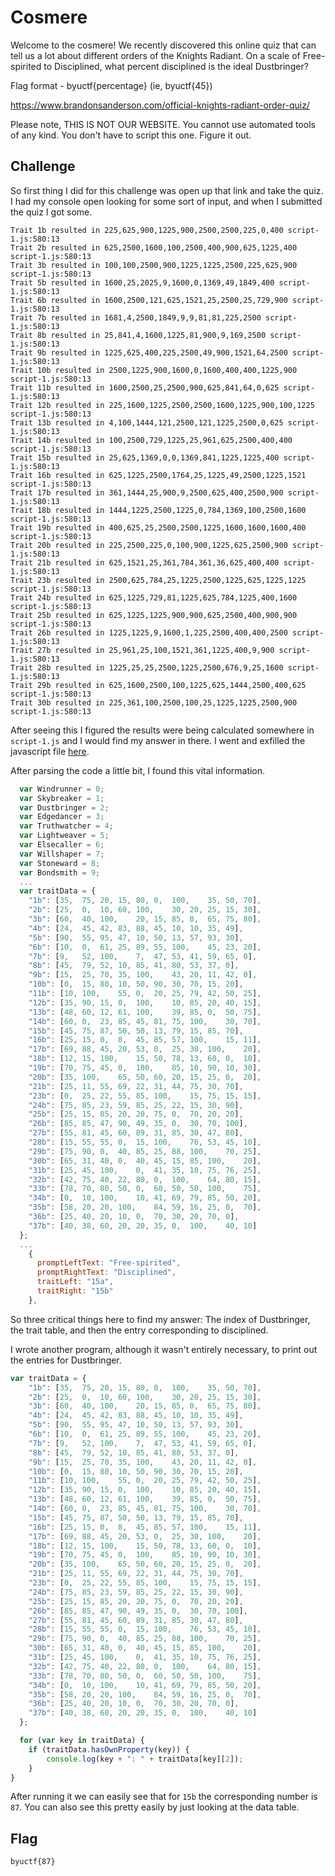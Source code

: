 # Cosmere

Welcome to the cosmere! We recently discovered this online quiz that can tell us a lot about different orders of the Knights Radiant. On a scale of Free-spirited to Disciplined, what percent disciplined is the ideal Dustbringer?

Flag format - byuctf{percentage} (ie, byuctf{45})

https://www.brandonsanderson.com/official-knights-radiant-order-quiz/

Please note, THIS IS NOT OUR WEBSITE. You cannot use automated tools of any kind. You don't have to script this one. Figure it out.

## Challenge

So first thing I did for this challenge was open up that link and take the quiz. I had my console open looking for some sort of input, and when I submitted the quiz I got some.
```
Trait 1b resulted in 225,625,900,1225,900,2500,2500,225,0,400 script-1.js:580:13
Trait 2b resulted in 625,2500,1600,100,2500,400,900,625,1225,400 script-1.js:580:13
Trait 3b resulted in 100,100,2500,900,1225,1225,2500,225,625,900 script-1.js:580:13
Trait 5b resulted in 1600,25,2025,9,1600,0,1369,49,1849,400 script-1.js:580:13
Trait 6b resulted in 1600,2500,121,625,1521,25,2500,25,729,900 script-1.js:580:13
Trait 7b resulted in 1681,4,2500,1849,9,9,81,81,225,2500 script-1.js:580:13
Trait 8b resulted in 25,841,4,1600,1225,81,900,9,169,2500 script-1.js:580:13
Trait 9b resulted in 1225,625,400,225,2500,49,900,1521,64,2500 script-1.js:580:13
Trait 10b resulted in 2500,1225,900,1600,0,1600,400,400,1225,900 script-1.js:580:13
Trait 11b resulted in 1600,2500,25,2500,900,625,841,64,0,625 script-1.js:580:13
Trait 12b resulted in 225,1600,1225,2500,2500,1600,1225,900,100,1225 script-1.js:580:13
Trait 13b resulted in 4,100,1444,121,2500,121,1225,2500,0,625 script-1.js:580:13
Trait 14b resulted in 100,2500,729,1225,25,961,625,2500,400,400 script-1.js:580:13
Trait 15b resulted in 25,625,1369,0,0,1369,841,1225,1225,400 script-1.js:580:13
Trait 16b resulted in 625,1225,2500,1764,25,1225,49,2500,1225,1521 script-1.js:580:13
Trait 17b resulted in 361,1444,25,900,9,2500,625,400,2500,900 script-1.js:580:13
Trait 18b resulted in 1444,1225,2500,1225,0,784,1369,100,2500,1600 script-1.js:580:13
Trait 19b resulted in 400,625,25,2500,2500,1225,1600,1600,1600,400 script-1.js:580:13
Trait 20b resulted in 225,2500,225,0,100,900,1225,625,2500,900 script-1.js:580:13
Trait 21b resulted in 625,1521,25,361,784,361,36,625,400,400 script-1.js:580:13
Trait 23b resulted in 2500,625,784,25,1225,2500,1225,625,1225,1225 script-1.js:580:13
Trait 24b resulted in 625,1225,729,81,1225,625,784,1225,400,1600 script-1.js:580:13
Trait 25b resulted in 625,1225,1225,900,900,625,2500,400,900,900 script-1.js:580:13
Trait 26b resulted in 1225,1225,9,1600,1,225,2500,400,400,2500 script-1.js:580:13
Trait 27b resulted in 25,961,25,100,1521,361,1225,400,9,900 script-1.js:580:13
Trait 28b resulted in 1225,25,25,2500,1225,2500,676,9,25,1600 script-1.js:580:13
Trait 29b resulted in 625,1600,2500,100,1225,625,1444,2500,400,625 script-1.js:580:13
Trait 30b resulted in 225,361,100,2500,100,25,1225,1225,2500,900 script-1.js:580:13
```

After seeing this I figured the results were being calculated somewhere in `script-1.js` and I would find my answer in there. I went and exfilled the javascript file [here](./code.js).

After parsing the code a little bit, I found this vital information.
```javascript
  var Windrunner = 0;
  var Skybreaker = 1;
  var Dustbringer = 2;
  var Edgedancer = 3;
  var Truthwatcher = 4;
  var Lightweaver = 5;
  var Elsecaller = 6;
  var Willshaper = 7;
  var Stoneward = 8;
  var Bondsmith = 9;
  ...
  var traitData = {
    "1b": [35,	75,	20,	15,	80,	0,	100,	35,	50,	70],
    "2b": [25,	0,	10,	60,	100,	30,	20,	25,	15,	30],
    "3b": [60,	40,	100,	20,	15,	85,	0,	65,	75,	80],
    "4b": [24,	45,	42,	83,	88,	45,	10,	10,	35,	49],
    "5b": [90,	55,	95,	47,	10,	50,	13,	57,	93,	30],
    "6b": [10,	0,	61,	25,	89,	55,	100,	45,	23,	20],
    "7b": [9,	52,	100,	7,	47,	53,	41,	59,	65,	0],
    "8b": [45,	79,	52,	10,	85,	41,	80,	53,	37,	0],
    "9b": [15,	25,	70,	35,	100,	43,	20,	11,	42,	0],
    "10b": [0,	15,	80,	10,	50,	90,	30,	70,	15,	20],
    "11b": [10,	100,	55,	0,	20,	25,	79,	42,	50,	25],
    "12b": [35,	90,	15,	0,	100,	10,	85,	20,	40,	15],
    "13b": [48,	60,	12,	61,	100,	39,	85,	0,	50,	75],
    "14b": [60,	0,	23,	85,	45,	81,	75,	100,	30,	70],
    "15b": [45,	75,	87,	50,	50,	13,	79,	15,	85,	70],
    "16b": [25,	15,	0,	8,	45,	85,	57,	100,	15,	11],
    "17b": [69,	88,	45,	20,	53,	0,	25,	30,	100,	20],
    "18b": [12,	15,	100,	15,	50,	78,	13,	60,	0,	10],
    "19b": [70,	75,	45,	0,	100,	85,	10,	90,	10,	30],
    "20b": [35,	100,	65,	50,	60,	20,	15,	25,	0,	20],
    "21b": [25,	11,	55,	69,	22,	31,	44,	75,	30,	70],
    "23b": [0,	25,	22,	55,	85,	100,	15,	75,	15,	15],
    "24b": [75,	85,	23,	59,	85,	25,	22,	15,	30,	90],
    "25b": [25,	15,	85,	20,	20,	75,	0,	70,	20,	20],
    "26b": [85,	85,	47,	90,	49,	35,	0,	30,	70,	100],
    "27b": [55,	81,	45,	60,	89,	31,	85,	30,	47,	80],
    "28b": [15,	55,	55,	0,	15,	100,	76,	53,	45,	10],
    "29b": [75,	90,	0,	40,	85,	25,	88,	100,	70,	25],
    "30b": [65,	31,	40,	0,	40,	45,	15,	85,	100,	20],
    "31b": [25,	45,	100,	0,	41,	35,	10, 75,	76,	25],
    "32b": [42,	75,	40,	22,	80,	0,	100,	64,	80,	15],
    "33b": [78,	70,	80,	50,	0,	60,	50,	50,	100,	75],
    "34b": [0,	10,	100,	10,	41,	69,	79,	85,	50,	20],
    "35b": [58,	20,	20,	100,	84,	59,	16,	25,	0,	70],
    "36b": [25,	40,	20,	10,	0,	70,	30,	20,	70,	0],
    "37b": [40,	38,	60,	20,	20,	35,	0,	100,	40,	10]
  };
  ...
    {
      promptLeftText: "Free-spirited",
      promptRightText: "Disciplined",
      traitLeft: "15a",
      traitRight: "15b"
    },
```

So three critical things here to find my answer: The index of Dustbringer, the trait table, and then the entry corresponding to disciplined.

I wrote another program, although it wasn't entirely necessary, to print out the entries for Dustbringer.
```javascript
var traitData = {
    "1b": [35,	75,	20,	15,	80,	0,	100,	35,	50,	70],
    "2b": [25,	0,	10,	60,	100,	30,	20,	25,	15,	30],
    "3b": [60,	40,	100,	20,	15,	85,	0,	65,	75,	80],
    "4b": [24,	45,	42,	83,	88,	45,	10,	10,	35,	49],
    "5b": [90,	55,	95,	47,	10,	50,	13,	57,	93,	30],
    "6b": [10,	0,	61,	25,	89,	55,	100,	45,	23,	20],
    "7b": [9,	52,	100,	7,	47,	53,	41,	59,	65,	0],
    "8b": [45,	79,	52,	10,	85,	41,	80,	53,	37,	0],
    "9b": [15,	25,	70,	35,	100,	43,	20,	11,	42,	0],
    "10b": [0,	15,	80,	10,	50,	90,	30,	70,	15,	20],
    "11b": [10,	100,	55,	0,	20,	25,	79,	42,	50,	25],
    "12b": [35,	90,	15,	0,	100,	10,	85,	20,	40,	15],
    "13b": [48,	60,	12,	61,	100,	39,	85,	0,	50,	75],
    "14b": [60,	0,	23,	85,	45,	81,	75,	100,	30,	70],
    "15b": [45,	75,	87,	50,	50,	13,	79,	15,	85,	70],
    "16b": [25,	15,	0,	8,	45,	85,	57,	100,	15,	11],
    "17b": [69,	88,	45,	20,	53,	0,	25,	30,	100,	20],
    "18b": [12,	15,	100,	15,	50,	78,	13,	60,	0,	10],
    "19b": [70,	75,	45,	0,	100,	85,	10,	90,	10,	30],
    "20b": [35,	100,	65,	50,	60,	20,	15,	25,	0,	20],
    "21b": [25,	11,	55,	69,	22,	31,	44,	75,	30,	70],
    "23b": [0,	25,	22,	55,	85,	100,	15,	75,	15,	15],
    "24b": [75,	85,	23,	59,	85,	25,	22,	15,	30,	90],
    "25b": [25,	15,	85,	20,	20,	75,	0,	70,	20,	20],
    "26b": [85,	85,	47,	90,	49,	35,	0,	30,	70,	100],
    "27b": [55,	81,	45,	60,	89,	31,	85,	30,	47,	80],
    "28b": [15,	55,	55,	0,	15,	100,	76,	53,	45,	10],
    "29b": [75,	90,	0,	40,	85,	25,	88,	100,	70,	25],
    "30b": [65,	31,	40,	0,	40,	45,	15,	85,	100,	20],
    "31b": [25,	45,	100,	0,	41,	35,	10, 75,	76,	25],
    "32b": [42,	75,	40,	22,	80,	0,	100,	64,	80,	15],
    "33b": [78,	70,	80,	50,	0,	60,	50,	50,	100,	75],
    "34b": [0,	10,	100,	10,	41,	69,	79,	85,	50,	20],
    "35b": [58,	20,	20,	100,	84,	59,	16,	25,	0,	70],
    "36b": [25,	40,	20,	10,	0,	70,	30,	20,	70,	0],
    "37b": [40,	38,	60,	20,	20,	35,	0,	100,	40,	10]
  };

  for (var key in traitData) {
    if (traitData.hasOwnProperty(key)) {
        console.log(key + ": " + traitData[key][2]);
    }
}
```
After running it we can easily see that for `15b` the corresponding number is `87`. You can also see this pretty easily by just looking at the data table.

## Flag

`byuctf{87}`